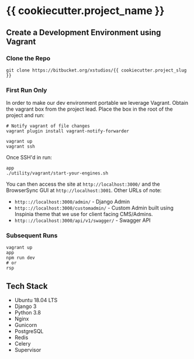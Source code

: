 # {{ cookiecutter.project_name }}

## Create a Development Environment using Vagrant

### Clone the Repo

    git clone https://bitbucket.org/xstudios/{{ cookiecutter.project_slug }}

### First Run Only
In order to make our dev environment portable we leverage Vagrant. Obtain the vagrant box from the project lead. Place the box in the root of the project and run:

    # Notify vagrant of file changes
    vagrant plugin install vagrant-notify-forwarder

    vagrant up
    vagrant ssh

Once SSH'd in run:

    app
    ./utility/vagrant/start-your-engines.sh

You can then access the site at `http://localhost:3000/` and the BrowserSync GUI at `http://localhost:3001`. Other URLs of note:

- `http:://localhost:3000/admin/` - Django Admin
- `http:://localhost:3000/customadmin/` - Custom Admin built using Inspinia theme that we use for client facing CMS/Admins.
- `http:://localhost:3000/api/v1/swagger/` - Swagger API

### Subsequent Runs

    vagrant up
    app
    npm run dev
    # or
    rsp


## Tech Stack

- Ubuntu 18.04 LTS
- Django 3
- Python 3.8
- Nginx
- Gunicorn
- PostgreSQL
- Redis
- Celery
- Supervisor
